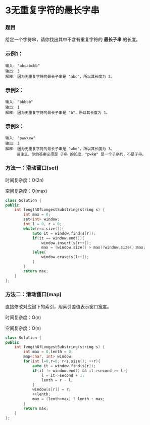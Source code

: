 # 3无重复字符的最长字串

### 题目

给定一个字符串，请你找出其中不含有重复字符的 **最长子串** 的长度。

### 示例1：

```
输入: "abcabcbb"
输出: 3 
解释: 因为无重复字符的最长子串是 "abc"，所以其长度为 3。
```

### 示例2：

```
输入: "bbbbb"
输出: 1
解释: 因为无重复字符的最长子串是 "b"，所以其长度为 1。
```

### 示例3：

```
输入: "pwwkew"
输出: 3
解释: 因为无重复字符的最长子串是 "wke"，所以其长度为 3。
     请注意，你的答案必须是 子串 的长度，"pwke" 是一个子序列，不是子串。
```

### 方法一：滑动窗口(set)

时间复杂度：O(2n)

空间复杂度：O(max)

```c++
class Solution {
public:
    int lengthOfLongestSubstring(string s) {
        int max = 0;
        set<int> window;
        int l = 0, r = 0;
        while(r<s.size()){
            auto it = window.find(s[r]);
            if(it == window.end()){
                window.insert(s[r++]);
                max = (window.size() > max)?window.size():max;
            }else{
                window.erase(s[l++]);
            }
        }
        return max;
    }
};
```

### 方法二：滑动窗口(map)

直接修改对应键下的索引，用索引差值表示窗口宽度。

时间复杂度：O(n)

空间复杂度：O(n)

```c++
class Solution {
public:
    int lengthOfLongestSubstring(string s) {
        int max = 0,lenth = 0;
        map<char, int> window;
        for(int l=0,r=0; r<s.size(); ++r){
            auto it = window.find(s[r]);
            if(it != window.end() && it->second >= l){
                l = it->second + 1;
                lenth = r - l;
            }
            window[s[r]] = r;
            ++lenth;
            max = (lenth>max) ? lenth : max;
        }
        return max;
    }
};
```



